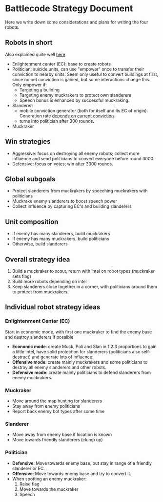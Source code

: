 # Battlecode Strategy Document

Here we write down some considerations and plans for writing the four robots.

## Robots in short

Also explained quite well [here](https://2021.battlecode.org/specs/specs.md.html).

- Enlightenment center (EC): base to create robots
- Politician: suicide units, can use "empower" once to transfer their conviction to nearby units. Seem only useful to convert buildings at first, since no net conviction is gained, but some interactions change this. Only empower if:
  - Targeting a building
  - Targeting enemy muckrakers to protect own slanderers
  - Speech bonus is enhanced by successful muckraking.
- Slanderer:
  - mobile conviction generator (both for itself and its EC of origin). Generation rate [depends on current conviction](https://www.wolframalpha.com/input/?i=plot+%281%2F50+%2B+0.03+*+e%5E%28-0.001*x%29%29+*+x+from+x%3D0+to+1000).
  - turns into politician after 300 rounds.
- Muckraker

## Win strategies

- Aggressive: focus on destroying all enemy robots; collect more influence and send politicians to convert everyone before round 3000.
- Defensive: focus on votes; win after 3000 rounds.

## Global subgoals

- Protect slanderers from muckrakers by speeching muckrakers with politicians
- Muckrake enemy slanderers to boost speech power
- Collect influence by capturing EC's and building slanderers

## Unit composition

- If enemy has many slanderers, build muckrakers
- If enemy has many muckrakers, build politicians
- Otherwise, build slanderers

## Overall strategy idea

1. Build a muckraker to scout, return with intel on robot types (muckraker sets flag)
2. Build more robots depending on intel
3. Keep slanderers close together in a corner, with politicians around them to protect from muckrakers.

## Individual robot strategy ideas

### Enlightenment Center (EC)

Start in economic mode, with first one muckraker to find the enemy base and destroy slanderers if possible.

- **Economic mode**: create Muck, Poli and Slan in 1:2:3 proportions to gain a little intel, have solid protection for slanderers (politicians also self-destruct) and generate lots of influence.
- **Offensive mode**: create mainly muckrakers and some politicians to destroy all enemy slanderers and other robots.
- **Defensive mode**: create mainly politicians to defend slanderers from enemy muckrakers.

### Muckraker

- Move around the map hunting for slanderers
- Stay away from enemy politicians
- Report back enemy bot types after some time

### Slanderer

- Move away from enemy base if location is known
- Move towards friendly slanderers (clump up)

### Politician

- **Defensive**: Move towards enemy base, but stay in range of a friendly slanderer or EC.
- **Offensive**: Move towards enemy base and try to convert it.
- When spotting an enemy muckraker:
  1. Raise flag
  2. Move towards the muckraker
  3. Speech